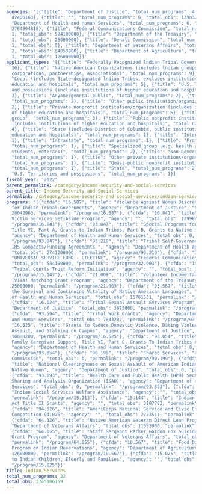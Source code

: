 ```yaml
---
agencies: '[{"title": "Department of Justice", "total_num_programs": 4, "total_obs":
  42406163}, {"title": "", "total_num_programs": 6, "total_obs": 139032178}, {"title":
  "Department of Health and Human Services", "total_num_programs": 6, "total_obs":
  2764594818}, {"title": "Federal Communications Commission", "total_num_programs":
  1, "total_obs": 584100000}, {"title": "Department of the Treasury", "total_num_programs":
  1, "total_obs": 25000000}, {"title": "Denali Commission", "total_num_programs":
  1, "total_obs": 0}, {"title": "Department of Veterans Affairs", "total_num_programs":
  2, "total_obs": 64053000}, {"title": "Department of Agriculture", "total_num_programs":
  1, "total_obs": 126000000}]'
applicant_types: '[{"title": "Federally Recognized lndian Tribal Governments", "total_num_programs":
  16}, {"title": "Native American Organizations (includes lndian groups, cooperatives,
  corporations, partnerships, associations)", "total_num_programs": 9}, {"title":
  "Local (includes State-designated lndian Tribes, excludes institutions of higher
  education and hospitals", "total_num_programs": 5}, {"title": "U.S. Territories
  and possessions (includes institutions of higher education and hospitals)", "total_num_programs":
  3}, {"title": "Anyone/general public", "total_num_programs": 2}, {"title": "Individual/Family",
  "total_num_programs": 2}, {"title": "Other public institution/organization", "total_num_programs":
  2}, {"title": "Private nonprofit institution/organization (includes institutions
  of higher education and hospitals)", "total_num_programs": 6}, {"title": "Minority
  group", "total_num_programs": 3}, {"title": "Public nonprofit institution/organization
  (includes institutions of higher education and hospitals)", "total_num_programs":
  4}, {"title": "State (includes District of Columbia, public institutions of higher
  education and hospitals)", "total_num_programs": 1}, {"title": "Interstate", "total_num_programs":
  1}, {"title": "Intrastate", "total_num_programs": 1}, {"title": "Profit organization",
  "total_num_programs": 1}, {"title": "Specialized group (e.g. health professionals,
  students, veterans)", "total_num_programs": 2}, {"title": "Non-Government - General",
  "total_num_programs": 1}, {"title": "Other private institutions/organizations",
  "total_num_programs": 1}, {"title": "Quasi-public nonprofit institution/organization",
  "total_num_programs": 1}, {"title": "State", "total_num_programs": 2}, {"title":
  "U.S. Territories and possessions", "total_num_programs": 1}]'
fiscal_year: '2022'
parent_permalink: /category/income-security-and-social-services
parent_title: Income Security and Social Services
permalink: /category/income-security-and-social-services/indian-services
programs: '[{"cfda": "16.587", "title": "Violence Against Women Discretionary Grants
  for Indian Tribal Governments", "agency": "Department of Justice", "total_obs":
  28042963, "permalink": "/program/16.587"}, {"cfda": "16.841", "title": "VOCA Tribal
  Victim Services Set-Aside Program", "agency": "", "total_obs": 129989910, "permalink":
  "/program/16.841"}, {"cfda": "93.047", "title": "Special Programs for the Aging,
  Title VI, Part A, Grants to Indian Tribes, Part B, Grants to Native Hawaiians",
  "agency": "Department of Health and Human Services", "total_obs": 0, "permalink":
  "/program/93.047"}, {"cfda": "93.210", "title": "Tribal Self-Governance Program:
  IHS Compacts/Funding Agreements ", "agency": "Department of Health and Human Services",
  "total_obs": 2741200000, "permalink": "/program/93.210"}, {"cfda": "32.003", "title":
  "UNIVERSAL SERVICE FUND - LIFELINE", "agency": "Federal Communications Commission",
  "total_obs": 584100000, "permalink": "/program/32.003"}, {"cfda": "15.147", "title":
  "Tribal Courts Trust Reform Initiative", "agency": "", "total_obs": 0, "permalink":
  "/program/15.147"}, {"cfda": "21.009", "title": "Volunteer Income Tax Assistance
  (VITA) Matching Grant Program", "agency": "Department of the Treasury", "total_obs":
  25000000, "permalink": "/program/21.009"}, {"cfda": "93.587", "title": "Promote
  the Survival and Continuing Vitality of Native American Languages", "agency": "Department
  of Health and Human Services", "total_obs": 15761531, "permalink": "/program/93.587"},
  {"cfda": "16.024", "title": "Tribal Sexual Assault Services Program", "agency":
  "Department of Justice", "total_obs": 3675000, "permalink": "/program/16.024"},
  {"cfda": "93.594", "title": "Tribal Work Grants", "agency": "Department of Health
  and Human Services", "total_obs": 7633287, "permalink": "/program/93.594"}, {"cfda":
  "16.525", "title": "Grants to Reduce Domestic Violence, Dating Violence, Sexual
  Assault, and Stalking on Campus", "agency": "Department of Justice", "total_obs":
  10688200, "permalink": "/program/16.525"}, {"cfda": "93.054", "title": "National
  Family Caregiver Support, Title VI, Part C, Grants To Indian Tribes And Native Hawaiians",
  "agency": "Department of Health and Human Services", "total_obs": 0, "permalink":
  "/program/93.054"}, {"cfda": "90.199", "title": "Shared Services", "agency": "Denali
  Commission", "total_obs": 0, "permalink": "/program/90.199"}, {"cfda": "16.027",
  "title": "National Clearinghouse on Sexual Assault of American Indian and Alaska
  Native Women", "agency": "Department of Justice", "total_obs": 0, "permalink": "/program/16.027"},
  {"cfda": "93.893", "title": "Health Care and Public Health (HPH) Sector Information
  Sharing and Analysis Organization (ISAO)", "agency": "Department of Health and Human
  Services", "total_obs": 0, "permalink": "/program/93.893"}, {"cfda": "15.113", "title":
  "Indian Social Services Welfare Assistance", "agency": "", "total_obs": 1363386,
  "permalink": "/program/15.113"}, {"cfda": "15.144", "title": "Indian Child Welfare
  Act Title II Grants", "agency": "", "total_obs": 3187783, "permalink": "/program/15.144"},
  {"cfda": "94.026", "title": "AmeriCorps National Service and Civic Engagement Research
  Competition 94.026", "agency": "", "total_obs": 2723511, "permalink": "/program/94.026"},
  {"cfda": "64.126", "title": "Native American Veteran Direct Loan Program", "agency":
  "Department of Veterans Affairs", "total_obs": 11553000, "permalink": "/program/64.126"},
  {"cfda": "64.055", "title": "Staff Sergeant Parker Gordon Fox Suicide Prevention
  Grant Program", "agency": "Department of Veterans Affairs", "total_obs": 52500000,
  "permalink": "/program/64.055"}, {"cfda": "10.567", "title": "Food Distribution
  Program on Indian Reservations", "agency": "Department of Agriculture", "total_obs":
  126000000, "permalink": "/program/10.567"}, {"cfda": "15.025", "title": "Services
  to Indian Children, Elderly and Families", "agency": "", "total_obs": 1767588, "permalink":
  "/program/15.025"}]'
title: Indian Services
total_num_programs: 22
total_obs: 3745186159
---
```

